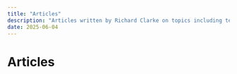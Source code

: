 ```yaml
---
title: "Articles"
description: "Articles written by Richard Clarke on topics including technology and security."
date: 2025-06-04
---
```


# Articles

